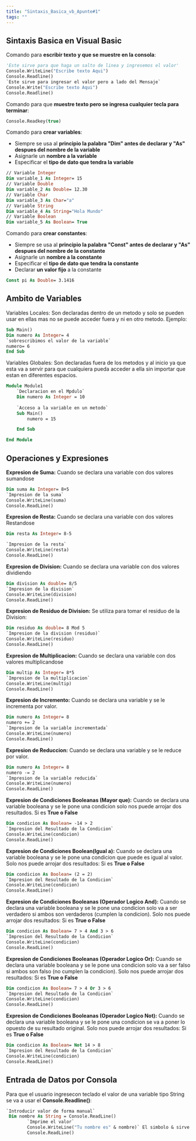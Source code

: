```yaml
---
title: "Sintaxis_Basica_vb_Apunte#1"
tags: ""
---
```


## Sintaxis Basica en Visual Basic 
Comando para **escribir texto y que se muestre en la consola**:
```vb
'Este sirve para que haga un salto de linea y ingresemos el valor'
Console.WriteLine("Escribe texto Aqui")
Console.Readline()
`Este sirve para ingresar el valor pero a lado del Mensaje`
Console.Write("Escribe texto Aqui")
Console.Readline()
```
Comando para que **muestre texto pero se ingresa cualquier tecla para terminar**:
```vb
Console.Readkey(true)
```
Comando para **crear variables**:
* Siempre se usa al **principio la palabra "Dim" antes de declarar y "As" despues del nombre de la variable**
* Asignarle un **nombre a la variable**
* Especificar el **tipo de dato que tendra la variable**
```vb
// Variable Integer
Dim variable_1 As Integer= 15
// Variable Double
Dim variable_2 As Double= 12.30
// Variable Char 
Dim variable_3 As Char="a"
// Variable String
Dim variable_4 As String="Hola Mundo"
// Variable Boolean
Dim variable_5 As Boolean= True
```
Comando para **crear constantes**:
* Siempre se usa al **principio la palabra "Const" antes de declarar y "As" despues del nombre de la constante**
* Asignarle un **nombre a la constante**
* Especificar el **tipo de dato que tendra la constante**
* Declarar **un valor fijo** a la constante
```vb
Const pi As Double= 3.1416
```

## Ambito de Variables
Variables Locales: Son declaradas dentro de un metodo y solo se pueden usar en ellas mas no se puede acceder fuera y ni en otro metodo. Ejemplo:
```vb
Sub Main()
Dim numero As Integer= 4
`sobrescribimos el valor de la variable`
numero= 6
End Sub
```

Variables Globales: Son declaradas fuera de los metodos y al inicio ya que esta va a servir para que cualquiera pueda acceder a ella sin importar que estan en diferentes espacios.
```vb
Module Module1
    `Declaracion en el Mpdulo`
    Dim numero As Integer = 10
    
    `Acceso a la variable en un metodo`
    Sub Main()
        numero = 15

    End Sub

End Module
```
## Operaciones y Expresiones
**Expresion de Suma:** Cuando se declara una variable con dos valores sumandose
```vb
Dim suma As Integer= 8+5
`Impresion de la suma`
Console.WriteLine(suma)
Console.ReadLine()
```

**Expresion de Resta:** Cuando se declara una variable con dos valores Restandose
```vb
Dim resta As Integer= 8-5

`Impresion de la resta`
Console.WriteLine(resta)
Console.ReadLine()
```

**Expresion de Division:** Cuando se declara una variable con dos valores dividiendo
```vb
Dim division As double= 8/5
`Impresion de la division`
Console.WriteLine(division)
Console.ReadLine()
```
**Expresion de Residuo de Division:**
Se utiliza para tomar el residuo de la Division:
```vb
Dim residuo As double= 8 Mod 5
`Impresion de la division (residuo)`
Console.WriteLine(residuo)
Console.ReadLine()
```

**Expresion de Multiplicacion:** Cuando se declara una variable con dos valores multiplicandose
```vb
Dim multip As Integer= 8*5
`Impresion de la multiplicacion`
Console.WriteLine(multip)
Console.ReadLine()
```
**Expresion de Incremento:** Cuando se declara una variable y se le incrementa por valor.
```vb
Dim numero As Integer= 8
numero += 2
`Impresion de la variable incrementada`
Console.WriteLine(numero)
Console.ReadLine()
```

**Expresion de Reduccion:** Cuando se declara una variable y se le reduce por valor.
```vb
Dim numero As Integer= 8
numero -= 2
`Impresion de la variable reducida`
Console.WriteLine(numero)
Console.ReadLine()
```
**Expresion de Condiciones Booleanas (Mayor que):** Cuando se declara una variable booleana y se le pone una condicion solo nos puede arrojar dos resultados. Si es **True o False**
```vb
Dim condicion As Boolean= -14 > 2
`Impresion del Resultado de la Condicion`
Console.WriteLine(condicion)
Console.ReadLine()
```

**Expresion de Condiciones Boolean(Igual a):** Cuando se declara una variable booleana y se le pone una condicion que puede es igual al valor. Solo nos puede arrojar dos resultados: Si es **True o False**
```vb
Dim condicion As Boolean= (2 = 2)
`Impresion del Resultado de la Condicion`
Console.WriteLine(condicion)
Console.ReadLine()
```

**Expresion de Condiciones Booleanas (Operador Logico And):** Cuando se declara una variable booleana y se le pone una condicion solo va a ser verdadero si ambos son verdaderos (cumplen la condicion). Solo nos puede arrojar dos resultados: Si es **True o False**
```vb
Dim condicion As Boolean= 7 > 4 And 3 > 6
`Impresion del Resultado de la Condicion`
Console.WriteLine(condicion)
Console.ReadLine()
```

**Expresion de Condiciones Booleanas (Operador Logico Or):** Cuando se declara una variable booleana y se le pone una condicion solo va a ser falso si ambos son falso (no cumplen la condicion). Solo nos puede arrojar dos resultados: Si es **True o False**
```vb
Dim condicion As Boolean= 7 > 4 Or 3 > 6
`Impresion del Resultado de la Condicion`
Console.WriteLine(condicion)
Console.ReadLine()
```
**Expresion de Condiciones Booleanas (Operador Logico Not):** Cuando se declara una variable booleana y se le pone una condicion se va a poner lo opuesto de su resultado original. Solo nos puede arrojar dos resultados: Si es **True o False**
```vb
Dim condicion As Boolean= Not 14 > 8
`Impresion del Resultado de la Condicion`
Console.WriteLine(condicion)
Console.ReadLine()
```

## Entrada de Datos por Consola
Para que el usuario ingresecon teclado el valor de una variable tipo String se va a usar el **Console.Readline()**:
```vb
`Introducir valor de forma manual`
 Dim nombre As String = Console.ReadLine()
        `Imprime el valor`
        Console.WriteLine("Tu nombre es" & nombre)` El simbolo & sirve para concatenar`
        Console.ReadLine()
```
